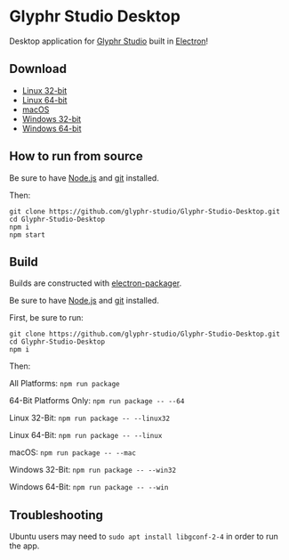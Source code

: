 # Glyphr Studio Desktop

Desktop application for [Glyphr Studio](http://glyphrstudio.com) built in [Electron](https://electron.atom.io/)!

## Download

- [Linux 32-bit](https://github.com/glyphr-studio/Glyphr-Studio-Desktop/releases/download/v0.4.3/Glyphr.Studio-linux-ia32.zip)
- [Linux 64-bit](https://github.com/glyphr-studio/Glyphr-Studio-Desktop/releases/download/v0.4.3/Glyphr.Studio-linux-x64.zip)
- [macOS](https://github.com/glyphr-studio/Glyphr-Studio-Desktop/releases/download/v0.4.3/Glyphr.Studio-darwin-x64.zip)
- [Windows 32-bit](https://github.com/glyphr-studio/Glyphr-Studio-Desktop/releases/download/v0.4.3/Glyphr.Studio-win32-ia32.zip)
- [Windows 64-bit](https://github.com/glyphr-studio/Glyphr-Studio-Desktop/releases/download/v0.4.3/Glyphr.Studio-win32-x64.zip)

## How to run from source

Be sure to have [Node.js](https://nodejs.org) and [git](https://git-scm.com) installed.

Then:

```
git clone https://github.com/glyphr-studio/Glyphr-Studio-Desktop.git
cd Glyphr-Studio-Desktop
npm i
npm start
```

## Build

Builds are constructed with [electron-packager](https://github.com/maxogden/electron-packager).

Be sure to have [Node.js](https://nodejs.org) and [git](https://git-scm.com) installed.

First, be sure to run:

```
git clone https://github.com/glyphr-studio/Glyphr-Studio-Desktop.git
cd Glyphr-Studio-Desktop
npm i
```

Then:

All Platforms: `npm run package`

64-Bit Platforms Only: `npm run package -- --64`

Linux 32-Bit: `npm run package -- --linux32`

Linux 64-Bit: `npm run package -- --linux`

macOS: `npm run package -- --mac`

Windows 32-Bit: `npm run package -- --win32`

Windows 64-Bit: `npm run package -- --win`

## Troubleshooting

Ubuntu users may need to `sudo apt install libgconf-2-4` in order to run the app.
